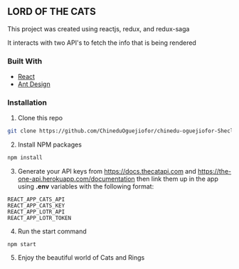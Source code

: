 ## LORD OF THE CATS

This project was created using reactjs, redux, and redux-saga

It interacts with two API's to fetch the info that is being rendered

### Built With

- [React](https://reactjs.org/)
- [Ant Design](https://ant.design/)

### Installation

1. Clone this repo

```sh
git clone https://github.com/ChineduOguejiofor/chinedu-oguejiofor-Shecluded-Frontend-Task-2020
```

2. Install NPM packages

```sh
npm install
```

3. Generate your API keys from https://docs.thecatapi.com and https://the-one-api.herokuapp.com/documentation then link them up in the app using **.env** variables with the following format:

```
REACT_APP_CATS_API
REACT_APP_CATS_KEY
REACT_APP_LOTR_API
REACT_APP_LOTR_TOKEN
```

4. Run the start command

```
npm start
```

5. Enjoy the beautiful world of Cats and Rings

